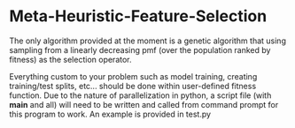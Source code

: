 # Meta-Heuristic-Feature-Selection

The only algorithm provided at the moment is a genetic algorithm that using sampling from 
a linearly decreasing pmf (over the population ranked by fitness) as the selection operator.

Everything custom to your problem such as model training, creating training/test splits, etc...
should be done within user-defined fitness function.  Due to the nature of parallelization in
python, a script file (with __main__ and all) will need to be written and called from command prompt
for this program to work.
An example is provided in test.py
